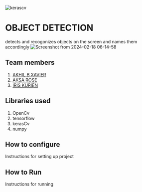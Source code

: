 
![kerascv](https://github.com/TH-Activities/saturday-hack-night-template/assets/117498997/8a64f118-b69d-4bd7-b59b-a28becafe0dd)



# OBJECT DETECTION
detects and recogonizes objects on the screen and names them accordingly
![Screenshot from 2024-02-18 06-14-58](https://github.com/irisxvii/shn-kerascv/assets/140954119/96f0877b-4734-42d7-b8e8-95591fd16c04)

## Team members
1. [AKHIL B XAVIER](https://github.com/winter-x64)
2. [AKSA ROSE](https://github.com/AksaRose)
3. [IRIS KURIEN](https://github.com/irisxvii)
   
## Libraries used
1. OpenCv
2. tensorflow
3. kerasCv
4. numpy

## How to configure
Instructions for setting up project
## How to Run
Instructions for running
